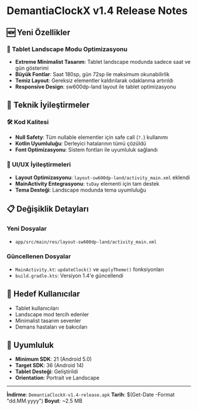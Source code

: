 # DemantiaClockX v1.4 Release Notes

## 🆕 Yeni Özellikler

### 📱 Tablet Landscape Modu Optimizasyonu
- **Extreme Minimalist Tasarım**: Tablet landscape modunda sadece saat ve gün gösterimi
- **Büyük Fontlar**: Saat 180sp, gün 72sp ile maksimum okunabilirlik
- **Temiz Layout**: Gereksiz elementler kaldırılarak odaklanma artırıldı
- **Responsive Design**: sw600dp-land layout ile tablet optimizasyonu

## 🔧 Teknik İyileştirmeler

### 🛠️ Kod Kalitesi
- **Null Safety**: Tüm nullable elementler için safe call (`?.`) kullanımı
- **Kotlin Uyumluluğu**: Derleyici hatalarının tümü çözüldü
- **Font Optimizasyonu**: Sistem fontları ile uyumluluk sağlandı

### 🎨 UI/UX İyileştirmeleri
- **Layout Optimizasyonu**: `layout-sw600dp-land/activity_main.xml` eklendi
- **MainActivity Entegrasyonu**: `tvDay` elementi için tam destek
- **Tema Desteği**: Landscape modunda tema uyumluluğu

## 📋 Değişiklik Detayları

### Yeni Dosyalar
- `app/src/main/res/layout-sw600dp-land/activity_main.xml`

### Güncellenen Dosyalar
- `MainActivity.kt`: `updateClock()` ve `applyTheme()` fonksiyonları
- `build.gradle.kts`: Versiyon 1.4'e güncellendi

## 🎯 Hedef Kullanıcılar
- Tablet kullanıcıları
- Landscape mod tercih edenler
- Minimalist tasarım sevenler
- Demans hastaları ve bakıcıları

## 📱 Uyumluluk
- **Minimum SDK**: 21 (Android 5.0)
- **Target SDK**: 36 (Android 14)
- **Tablet Desteği**: Geliştirildi
- **Orientation**: Portrait ve Landscape

---

**İndirme**: `DemantiaClockX-v1.4-release.apk`
**Tarih**: $(Get-Date -Format "dd.MM.yyyy")
**Boyut**: ~2.5 MB